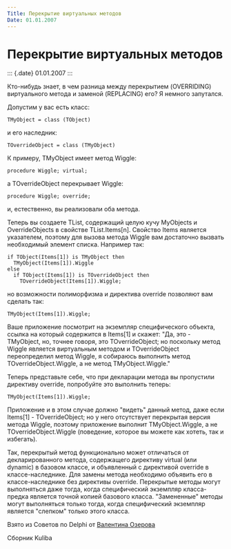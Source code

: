 ```yaml
---
Title: Перекрытие виртуальных методов
Date: 01.01.2007
---
```



Перекрытие виртуальных методов
==============================

::: {.date}
01.01.2007
:::

Кто-нибудь знает, в чем разница между перекрытием (OVERRIDING)
виртуального метода и заменой (REPLACING) его? Я немного запутался.

Допустим у вас есть класс:

    TMyObject = class (TObject) 

и его наследник:

    TOverrideObject = class (TMyObject) 

К примеру, TMyObject имеет метод Wiggle:

    procedure Wiggle; virtual; 

а TOverrideObject перекрывает Wiggle:

    procedure Wiggle; override; 

и, естественно, вы реализовали оба метода.

Теперь вы создаете TList, содержащий целую кучу MyObjects и
OverrideObjects в свойстве TList.Items\[n\]. Свойство Items является
указателем, поэтому для вызова метода Wiggle вам достаточно вызвать
необходимый элемент списка. Например так:

    if TObject(Items[1]) is TMyObject then 
      TMyObject(Items[1]).Wiggle
    else 
      if TObject(Items[1]) is TOverrideObject then 
        TOverrideObject(Items[1]).Wiggle;

но возможности полиморфизма и директива override позволяют вам сделать
так:

    TMyObject(Items[1]).Wiggle; 

Ваше приложение посмотрит на экземпляр специфического объекта, ссылка на
который содержится в Items\[1\] и скажет: "Да, это - TMyObject, но,
точнее говоря, это TOverrideObject; но поскольку метод Wiggle является
виртуальным методом и TOverrideObject переопределил метод Wiggle, я
собираюсь выполнить метод TOverrideObject.Wiggle, а не метод
TMyObject.Wiggle."

Теперь представьте себе, что при декларации метода вы пропустили
директиву override, попробуйте это выполнить теперь:

    TMyObject(Items[1]).Wiggle; 

Приложение и в этом случае должно "видеть" данный метод, даже если
Items\[1\] - TOverrideObject; но у него отсутствует перекрытая версия
метода Wiggle, поэтому приложение выполнит TMyObject.Wiggle, а не
TOverrideObject.Wiggle (поведение, которое вы можете как хотеть, так и
избегать).

Так, перекрытый метод функционально может отличаться от декларированного
метода, содержащего директиву virtual (или dynamic) в базовом классе, и
объявленный с директивой override в классе-наследнике. Для замены метода
необходимо объявить его в классе-наследнике без директивы override.
Перекрытые методы могут выполняться даже тогда, когда специфический
экземпляр класса-предка является точной копией базового класса.
"Замененные" методы могут выполняться только тогда, когда
специфический экземпляр является "слепком" только этого класса.

Взято из Советов по Delphi от [Валентина Озерова](mailto:webmaster@webinspector.com)

Сборник Kuliba

